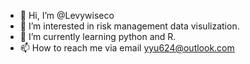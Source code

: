- 👋 Hi, I’m @Levywiseco
- 👀 I’m interested in risk management data visulization.
- 🌱 I’m currently learning python and R.
- 📫 How to reach me via email yyu624@outlook.com

<!---
Levywiseco/Levywiseco is a ✨ special ✨ repository because its `README.md` (this file) appears on your GitHub profile.
You can click the Preview link to take a look at your changes.
--->
